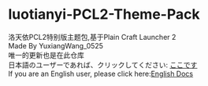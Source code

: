# luotianyi-PCL2-Theme-Pack
洛天依PCL2特别版主题包,基于Plain Craft Launcher 2  
Made By YuxiangWang_0525  
唯一的更新也是在此仓库  
日本語のユーザーであれば、クリックしてください: [ここです](README_JP.md)  
If you are an English user, please click here:[English Docs](net-r-studio.github.io/ltyPCLTPdocsen)

